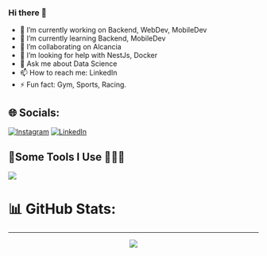 ### Hi there 👋

<!--
**DHurtado714-itesm/DHurtado714-itesm** is a ✨ _special_ ✨ repository because its `README.md` (this file) appears on your GitHub profile.

Here are some ideas to get you started:

-->

- 🔭 I’m currently working on Backend, WebDev, MobileDev
- 🌱 I’m currently learning Backend, MobileDev
- 👯 I’m collaborating on Alcancia
- 🤔 I’m looking for help with NestJs, Docker
- 💬 Ask me about Data Science
- 📫 How to reach me: LinkedIn
- ⚡ Fun fact: Gym, Sports, Racing.


## 🌐 Socials:
[![Instagram](https://img.shields.io/badge/Instagram-%23E4405F.svg?logo=Instagram&logoColor=white)](https://instagram.com/@danielhurtado714) [![LinkedIn](https://img.shields.io/badge/LinkedIn-%230077B5.svg?logo=linkedin&logoColor=white)](https://linkedin.com/in/https://www.linkedin.com/in/daniel-hurtado-giraldo/?locale=en_US) 


## 🚀Some Tools I Use 🧑🏻‍🚀

<p align="left">    
    <img src="https://skillicons.dev/icons?i=appwrite,aws,docker,express,fastapi,firebase,flask,git,github,githubactions,go,graphql,html,js,jest,linux,mysql,nestjs,nextjs,nginx,nodejs,notion,pnpm,postgres,postman,prisma,py,react,swift,tailwind,ts,vercel,vite,vscode&theme=dark" />
</p>


# 📊 GitHub Stats:
<script src="https://gist.github.com/DHurtado714-itesm/2ac98b1fe855f38dc7c050d95e2a325c.js"></script>

---
<div align="center">
  <img src="https://profile-counter.glitch.me/DHurtado714-itesm/count.svg?"  />
</div>

##
<!-- Proudly created with GPRM ( https://gprm.itsvg.in ) -->
